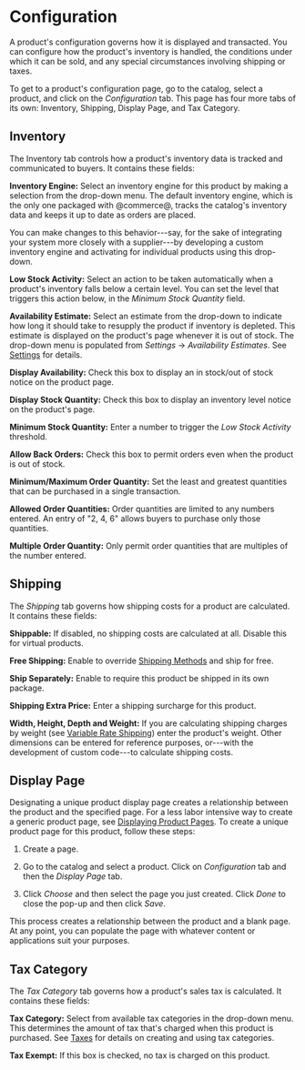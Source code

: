 # Configuration [](id=configuration)

A product's configuration governs how it is displayed and transacted. You can
configure how the product's inventory is handled, the conditions under which it
can be sold, and any special circumstances involving shipping or taxes.

To get to a product's configuration page, go to the catalog, select a product,
and click on the *Configuration* tab. This page has four more tabs of its own:
Inventory, Shipping, Display Page, and Tax Category.

## Inventory [](id=inventory)

The Inventory tab controls how a product's inventory data is tracked and
communicated to buyers. It contains these fields:

**Inventory Engine:** Select an inventory engine for this product by making
a selection from the drop-down menu. The default inventory engine, which is the
only one packaged with @commerce@, tracks the catalog's inventory data and keeps
it up to date as orders are placed.

You can make changes to this behavior---say, for the sake of integrating your
system more closely with a supplier---by developing a custom inventory engine
and activating for individual products using this drop-down.

**Low Stock Activity:** Select an action to be taken automatically when
a product's inventory falls below a certain level. You can set the level that
triggers this action below, in the *Minimum Stock Quantity* field.

**Availability Estimate:** Select an estimate from the drop-down to indicate how
long it should take to resupply the product if inventory is depleted. This
estimate is displayed on the product's page whenever it is out of stock. The
drop-down menu is populated from *Settings* &rarr; *Availability Estimates*. See
[Settings](/web/liferay-emporio/documentation/-/knowledge_base/1-0/settings) for
details.

**Display Availability:** Check this box to display an in stock/out of stock
notice on the product page. 

**Display Stock Quantity:** Check this box to display an inventory level notice
on the product's page. 

**Minimum Stock Quantity:** Enter a number to trigger the *Low Stock Activity*
threshold. 

**Allow Back Orders:** Check this box to permit orders even when the product is
out of stock.

**Minimum/Maximum Order Quantity:** Set the least and greatest quantities that
can be purchased in a single transaction.

**Allowed Order Quantities:** Order quantities are limited to any numbers
entered. An entry of "2, 4, 6" allows buyers to purchase only those quantities.

**Multiple Order Quantity:** Only permit order quantities that are multiples of
the number entered.

## Shipping [](id=shipping)

The *Shipping* tab governs how shipping costs for a product are calculated. It
contains these fields:

**Shippable:** If disabled, no shipping costs are calculated at all. Disable
this for virtual products.

**Free Shipping:** Enable to override 
[Shipping Methods](/web/liferay-emporio/documentation/-/knowledge_base/1-0/shipping-methods-intro)
and ship for free.

**Ship Separately:** Enable to require this product be shipped in its own
package.

**Shipping Extra Price:** Enter a shipping surcharge for this product.

**Width, Height, Depth and Weight:** If you are calculating shipping charges by
weight (see 
[Variable Rate Shipping](/web/liferay-emporio/documentation/-/knowledge_base/1-0/variable-rate-shipping))
enter the product's weight. Other dimensions can be entered for reference
purposes, or---with the development of custom code---to calculate shipping
costs.

## Display Page [](id=display-page)

Designating a unique product display page creates a relationship between the
product and the specified page. For a less labor intensive way to create
a generic product page, see 
[Displaying Product Pages](/web/liferay-emporio/documentation/-/knowledge_base/1-0/displaying-product-pages).
To create a unique product page for this product, follow these steps:

1.  Create a page.

2.  Go to the catalog and select a product. Click on *Configuration* tab and
    then the *Display Page* tab.

3.  Click *Choose* and then select the page you just created. Click *Done* to
    close the pop-up and then click *Save*.

This process creates a relationship between the product and a blank page. At any
point, you can populate the page with whatever content or applications suit your
purposes.

## Tax Category [](id=tax-category)

The *Tax Category* tab governs how a product's sales tax is calculated. It
contains these fields:

**Tax Category:** Select from available tax categories in the drop-down menu.
This determines the amount of tax that's charged when this product is purchased.
See [Taxes](/web/liferay-emporio/documentation/-/knowledge_base/1-0/taxes) for
details on creating and using tax categories.

**Tax Exempt:** If this box is checked, no tax is charged on this product.
